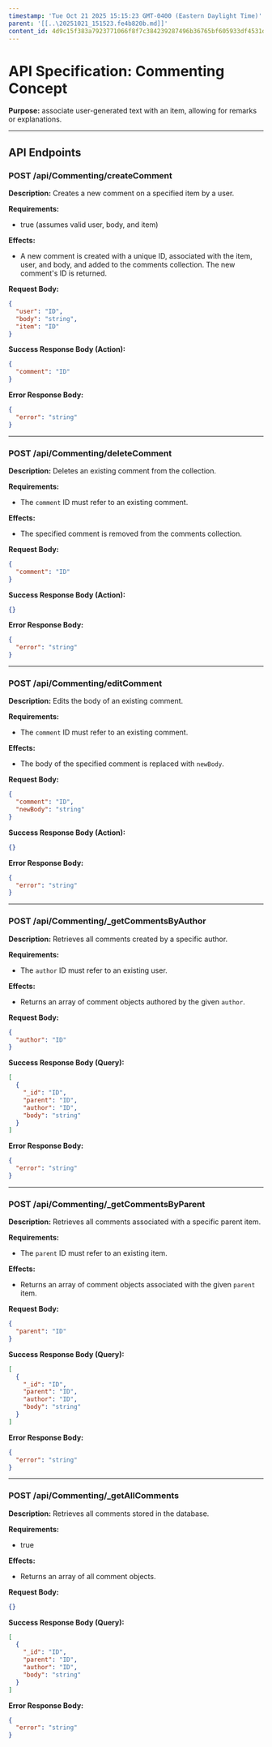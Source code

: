 ```yaml
---
timestamp: 'Tue Oct 21 2025 15:15:23 GMT-0400 (Eastern Daylight Time)'
parent: '[[..\20251021_151523.fe4b820b.md]]'
content_id: 4d9c15f383a7923771066f8f7c384239287496b36765bf605933df4531d21626
---
```


# API Specification: Commenting Concept

**Purpose:** associate user-generated text with an item, allowing for remarks or explanations.

***

## API Endpoints

### POST /api/Commenting/createComment

**Description:** Creates a new comment on a specified item by a user.

**Requirements:**

* true (assumes valid user, body, and item)

**Effects:**

* A new comment is created with a unique ID, associated with the item, user, and body, and added to the comments collection. The new comment's ID is returned.

**Request Body:**

```json
{
  "user": "ID",
  "body": "string",
  "item": "ID"
}
```

**Success Response Body (Action):**

```json
{
  "comment": "ID"
}
```

**Error Response Body:**

```json
{
  "error": "string"
}
```

***

### POST /api/Commenting/deleteComment

**Description:** Deletes an existing comment from the collection.

**Requirements:**

* The `comment` ID must refer to an existing comment.

**Effects:**

* The specified comment is removed from the comments collection.

**Request Body:**

```json
{
  "comment": "ID"
}
```

**Success Response Body (Action):**

```json
{}
```

**Error Response Body:**

```json
{
  "error": "string"
}
```

***

### POST /api/Commenting/editComment

**Description:** Edits the body of an existing comment.

**Requirements:**

* The `comment` ID must refer to an existing comment.

**Effects:**

* The body of the specified comment is replaced with `newBody`.

**Request Body:**

```json
{
  "comment": "ID",
  "newBody": "string"
}
```

**Success Response Body (Action):**

```json
{}
```

**Error Response Body:**

```json
{
  "error": "string"
}
```

***

### POST /api/Commenting/\_getCommentsByAuthor

**Description:** Retrieves all comments created by a specific author.

**Requirements:**

* The `author` ID must refer to an existing user.

**Effects:**

* Returns an array of comment objects authored by the given `author`.

**Request Body:**

```json
{
  "author": "ID"
}
```

**Success Response Body (Query):**

```json
[
  {
    "_id": "ID",
    "parent": "ID",
    "author": "ID",
    "body": "string"
  }
]
```

**Error Response Body:**

```json
{
  "error": "string"
}
```

***

### POST /api/Commenting/\_getCommentsByParent

**Description:** Retrieves all comments associated with a specific parent item.

**Requirements:**

* The `parent` ID must refer to an existing item.

**Effects:**

* Returns an array of comment objects associated with the given `parent` item.

**Request Body:**

```json
{
  "parent": "ID"
}
```

**Success Response Body (Query):**

```json
[
  {
    "_id": "ID",
    "parent": "ID",
    "author": "ID",
    "body": "string"
  }
]
```

**Error Response Body:**

```json
{
  "error": "string"
}
```

***

### POST /api/Commenting/\_getAllComments

**Description:** Retrieves all comments stored in the database.

**Requirements:**

* true

**Effects:**

* Returns an array of all comment objects.

**Request Body:**

```json
{}
```

**Success Response Body (Query):**

```json
[
  {
    "_id": "ID",
    "parent": "ID",
    "author": "ID",
    "body": "string"
  }
]
```

**Error Response Body:**

```json
{
  "error": "string"
}
```
